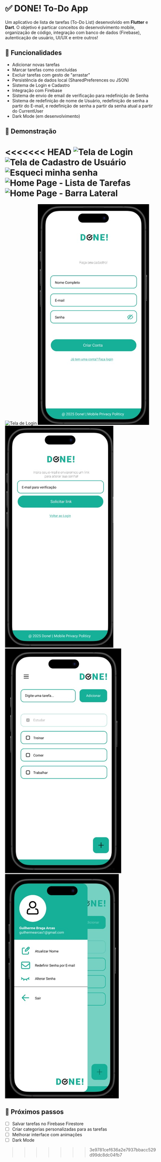 # ✅ DONE! To-Do App

Um aplicativo de lista de tarefas (To-Do List) desenvolvido em **Flutter** e **Dart**. O objetivo é particar conceitos do desenvolvimento mobile, organização de código, integração com banco de dados (Firebase), autenticação de usuário, UI/UX e entre outros!

## 🚀 Funcionalidades

- Adicionar novas tarefas
- Marcar tarefas como concluídas
- Excluir tarefas com gesto de "arrastar"
- Persistência de dados local (SharedPreferences ou JSON)
- Sistema de Login e Cadastro
- Integração com Firebase
- Sistema de envio de email de verificação para redefinição de Senha
- Sistema de redefinição de nome de Usuário, redefinição de senha a partir do E-mail, e redefinição de senha a partir da senha atual a partir do CurrentUser
- Dark Mode (em desenvolvimento)

## 📱 Demonstração

<<<<<<< HEAD
![Tela de Login](assets\screenshots)
![Tela de Cadastro de Usuário]()
![Esqueci minha senha]()
![Home Page - Lista de Tarefas]()
![Home Page - Barra Lateral]()
=======
![Tela de Login](assets/screenshots/DONE!_PáginaDeLogin.jpg)
![Tela de Cadastro de Usuário](assets/screenshots/DONE!_PáginaDeCadastroDeUsuário.jpg)
![Esqueci minha senha](assets/screenshots/DONE!_EsqueciASenha.jpg)
![Home Page - Lista de Tarefas](assets/screenshots/DONE!_HomePageListaDeTarefas.jpg)
![Home Page - Barra Lateral](assets/screenshots/HomePageBarraLateral.jpg)

## 📌 Próximos passos

- [ ] Salvar tarefas no Firebase Firestore
- [ ] Criar categorias personalizadas para as tarefas
- [ ] Melhorar interface com animações
- [ ] Dark Mode
>>>>>>> 3e9781cef636a2e7937bbacc529d99dc8dc04fb7
